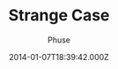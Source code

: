---
layout: JamstackTheme
title: Strange Case
github: https://github.com/thephuse/strange_case
demo: https://thephuse.github.io/strange_case/
author: Phuse
ssg: Jekyll
date: 2014-01-07T18:39:42.000Z
description: A theme for Jekyll
stale: true
---